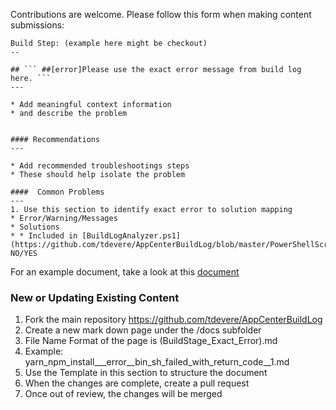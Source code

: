 Contributions are welcome. Please follow this form when making content submissions:

```
Build Step: (example here might be checkout)
--

## ``` ##[error]Please use the exact error message from build log here. ```
---

* Add meaningful context information 
* and describe the problem


#### Recommendations
---

* Add recommended troubleshootings steps
* These should help isolate the problem

####  Common Problems
---
1. Use this section to identify exact error to solution mapping
* Error/Warning/Messages
* Solutions
* * Included in [BuildLogAnalyzer.ps1](https://github.com/tdevere/AppCenterBuildLog/blob/master/PowerShellScripts/BuildLogAnalyzer.ps1): NO/YES

```

For an example document, take a look at this [document](/AppCenterBuildLog/yarn_npm_install___error__bin_sh_failed_with_return_code__1.md)


### New or Updating Existing Content
1. Fork the main repository https://github.com/tdevere/AppCenterBuildLog
2. Create a new mark down page under the /docs subfolder
3. File Name Format of the page is (BuildStage_Exact_Error).md
3. Example: yarn_npm_install___error__bin_sh_failed_with_return_code__1.md
4. Use the Template in this section to structure the document
5. When the changes are complete, create a pull request
6. Once out of review, the changes will be merged
